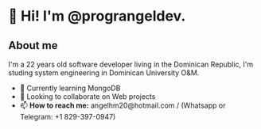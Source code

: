 <h1>👋 Hi! I'm @prograngeldev.</h1>
<h2>About me</h2>
<p>I'm a 22 years old software developer living in the Dominican Republic, I'm studing system engineering in Dominican University O&M.</p>
<ul>
  <li>🌱 Currently learning MongoDB</li>
  <li>💞️ Looking to collaborate on Web projects</li>
  <li>📫 <b>How to reach me:</b> angelhm20@hotmail.com / (Whatsapp or Telegram: +1 829-397-0947)</li>
</ul>
<!---
pr0g4ng3l/pr0g4ng3l is a ✨ special ✨ repository because its `README.md` (this file) appears on your GitHub profile.
You can click the Preview link to take a look at your changes.
--->
